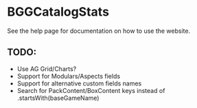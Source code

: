 # BGGCatalogStats

See the help page for documentation on how to use the website.

## TODO:
- Use AG Grid/Charts?
- Support for Modulars/Aspects fields
- Support for alternative custom fields names
- Search for PackContent/BoxContent keys instead of .startsWith(baseGameName)
